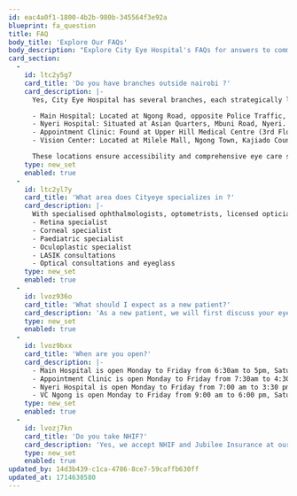 ```yaml
---
id: eac4a0f1-1800-4b2b-980b-345564f3e92a
blueprint: fa_question
title: FAQ
body_title: 'Explore Our FAQs'
body_description: "Explore City Eye Hospital's FAQs for answers to common queries about our practice, facilities, and medical services. If your question isn't covered, feel free to contact us for personalized assistance in maintaining healthy eye care and vision."
card_section:
  -
    id: ltc2y5g7
    card_title: 'Do you have branches outside nairobi ?'
    card_description: |-
      Yes, City Eye Hospital has several branches, each strategically located for your convenience:

      - Main Hospital: Located at Ngong Road, opposite Police Traffic, Nairobi.
      - Nyeri Hospital: Situated at Asian Quarters, Mbuni Road, Nyeri.
      - Appointment Clinic: Found at Upper Hill Medical Centre (3rd Floor), Nairobi.
      - Vision Center: Located at Milele Mall, Ngong Town, Kajiado County.

      These locations ensure accessibility and comprehensive eye care services for our valued patients.
    type: new_set
    enabled: true
  -
    id: ltc2yl7y
    card_title: 'What area does Cityeye specializes in ?'
    card_description: |-
      With specialised ophthalmologists, optometrists, licensed opticians and highly trained staff, we provide an extensive range of medical services. Our range of specialities include:
      - Retina specialist
      - Corneal specialist
      - Paediatric specialist
      - Oculoplastic specialist
      - LASIK consultations
      - Optical consultations and eyeglass
    type: new_set
    enabled: true
  -
    id: lvoz936o
    card_title: 'What should I expect as a new patient?'
    card_description: 'As a new patient, we will first discuss your eye concern or condition and ask about your medical history. A thorough examination will then follow. We may request examinations and tests to assist and support our diagnosis. We will discuss with you the results of your examinations and recommend the treatment. If follow-up or further consultations are required, our staff will help you set a favourable time for your next appointment.'
    type: new_set
    enabled: true
  -
    id: lvoz9bxx
    card_title: 'When are you open?'
    card_description: |-
      - Main Hospital is open Monday to Friday from 6:30am to 5pm, Saturday from 8:00 am to 12:00 pm 
      - Appointment Clinic is open Monday to Friday from 7:30am to 4:30pm.
      - Nyeri Hospital is open Monday to Friday from 7:00 am to 3:30 pm
      - VC Ngong is open Monday to Friday from 9:00 am to 6:00 pm, Saturday from 9:00 am to 12:00 pm
    type: new_set
    enabled: true
  -
    id: lvozj7kn
    card_title: 'Do you take NHIF?'
    card_description: 'Yes, we accept NHIF and Jubilee Insurance at our Main Hospital and a number of insurance providers at our Appointment Clinic. Please visit our Financing and Insurance section for a more in-depth breakdown.'
    type: new_set
    enabled: true
updated_by: 14d3b439-c1ca-4786-8ce7-59caffb630ff
updated_at: 1714638580
---
```

